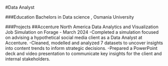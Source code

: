 #Data Analyst 

###Education 
Bachelors in Data science , Osmania University 

###Projects
##Accenture North America Data Analytics and Visualization Job Simulation on Forage - March 2024
  -Completed a simulation focused on advising a hypothetical social media client as a
   Data Analyst at Accenture.
  -Cleaned, modelled and analyzed 7 datasets to uncover insights into content trends
   to inform strategic decisions.
  -Prepared a PowerPoint deck and video presentation to communicate key insights for
   the client and internal stakeholders.
